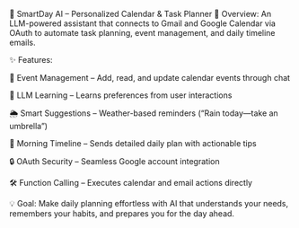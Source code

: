 📌 SmartDay AI – Personalized Calendar & Task Planner
🔹 Overview:
An LLM-powered assistant that connects to Gmail and Google Calendar via OAuth to automate task planning, event management, and daily timeline emails.

✨ Features:

📅 Event Management – Add, read, and update calendar events through chat

🤖 LLM Learning – Learns preferences from user interactions

🌦 Smart Suggestions – Weather-based reminders (“Rain today—take an umbrella”)

📧 Morning Timeline – Sends detailed daily plan with actionable tips

🔒 OAuth Security – Seamless Google account integration

🛠 Function Calling – Executes calendar and email actions directly

💡 Goal:
Make daily planning effortless with AI that understands your needs, remembers your habits, and prepares you for the day ahead.
